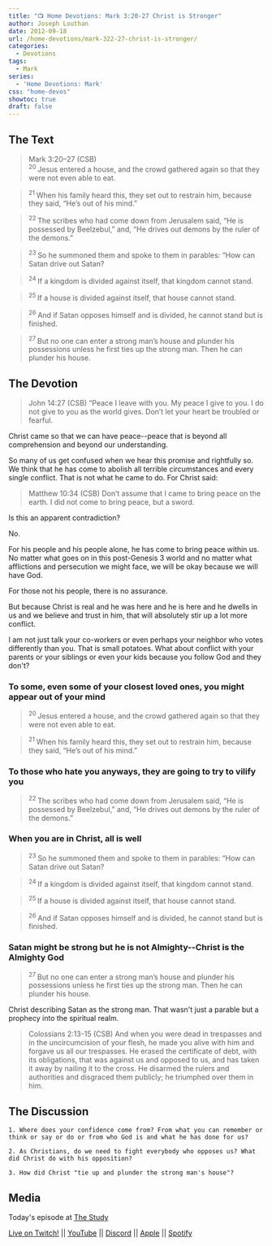 ```yaml
---
title: "📺 Home Devotions: Mark 3:20-27 Christ is Stronger"
author: Joseph Louthan
date: 2012-09-18
url: /home-devotions/mark-322-27-christ-is-stronger/
categories:
  - Devotions
tags:
  - Mark
series:
  - 'Home Devotions: Mark'
css: "home-devos"
showtoc: true
draft: false
---
```

## The Text

>Mark 3:20–27 (CSB)  
><sup> 20 </sup> Jesus entered a house, and the crowd gathered again so that they were not even able to eat. 

><sup> 21 </sup> When his family heard this, they set out to restrain him, because they said, “He’s out of his mind.” 

><sup> 22 </sup> The scribes who had come down from Jerusalem said, “He is possessed by Beelzebul,” and, “He drives out demons by the ruler of the demons.” 

><sup> 23 </sup> So he summoned them and spoke to them in parables: “How can Satan drive out Satan? 

><sup> 24 </sup> If a kingdom is divided against itself, that kingdom cannot stand. 

><sup> 25 </sup> If a house is divided against itself, that house cannot stand. 

><sup> 26 </sup> And if Satan opposes himself and is divided, he cannot stand but is finished. 

><sup> 27 </sup> But no one can enter a strong man’s house and plunder his possessions unless he first ties up the strong man. Then he can plunder his house.

## The Devotion

>John 14:27 (CSB) “Peace I leave with you. My peace I give to you. I do not give to you as the world gives. Don’t let your heart be troubled or fearful.

Christ came so that we can have peace--peace that is beyond all comprehension and beyond our understanding.

So many of us get confused when we hear this promise and rightfully so. We think that he has come to abolish all terrible circumstances and every single conflict. That is not what he came to do. For Christ said:

>Matthew 10:34 (CSB) Don’t assume that I came to bring peace on the earth. I did not come to bring peace, but a sword.

Is this an apparent contradiction?

No.

For his people and his people alone, he has come to bring peace within us. No matter what goes on in this post-Genesis 3 world and no matter what afflictions and persecution we might face, we will be okay because we will have God.

For those not his people, there is no assurance.

But because Christ is real and he was here and he is here and he dwells in us and we believe and trust in him, that will absolutely stir up a lot more conflict.

I am not just talk your co-workers or even perhaps your neighbor who votes differently than you. That is small potatoes. What about conflict with your parents or your siblings or even your kids because you follow God and they don't?

### To some, even some of your closest loved ones, you might appear out of your mind

><sup> 20 </sup> Jesus entered a house, and the crowd gathered again so that they were not even able to eat. 

><sup> 21 </sup> When his family heard this, they set out to restrain him, because they said, “He’s out of his mind.” 

### To those who hate you anyways, they are going to try to vilify you

><sup> 22 </sup> The scribes who had come down from Jerusalem said, “He is possessed by Beelzebul,” and, “He drives out demons by the ruler of the demons.” 

### When you are in Christ, all is well

><sup> 23 </sup> So he summoned them and spoke to them in parables: “How can Satan drive out Satan? 

><sup> 24 </sup> If a kingdom is divided against itself, that kingdom cannot stand. 

><sup> 25 </sup> If a house is divided against itself, that house cannot stand. 

><sup> 26 </sup> And if Satan opposes himself and is divided, he cannot stand but is finished. 

### Satan might be strong but he is not Almighty--Christ is the Almighty God

><sup> 27 </sup> But no one can enter a strong man’s house and plunder his possessions unless he first ties up the strong man. Then he can plunder his house.

Christ describing Satan as the strong man. That wasn't just a parable but a prophecy into the spiritual realm.

>Colossians 2:13-15 (CSB) And when you were dead in trespasses and in the uncircumcision of your flesh, he made you alive with him and forgave us all our trespasses. He erased the certificate of debt, with its obligations, that was against us and opposed to us, and has taken it away by nailing it to the cross. He disarmed the rulers and authorities and disgraced them publicly; he triumphed over them in him.

## The Discussion

```text
1. Where does your confidence come from? From what you can remember or think or say or do or from who God is and what he has done for us?

2. As Christians, do we need to fight everybody who opposes us? What did Christ do with his opposition?

3. How did Christ "tie up and plunder the strong man's house"?
```

## Media

Today's episode at [The Study](http://study.theologic.us/podcast/home-devotions-mark-320-27-christ-is-stronger)

[Live on Twitch!](http://twitch.theologic.us) || [YouTube](http://youtube.theologic.us) || [Discord](http://discord.theologic.us) || [Apple](https://podcasts.apple.com/us/podcast/the-study/id1557102127) || [Spotify](https://open.spotify.com/show/0Xs5qsNvWePyRqcmtOTPkR)
